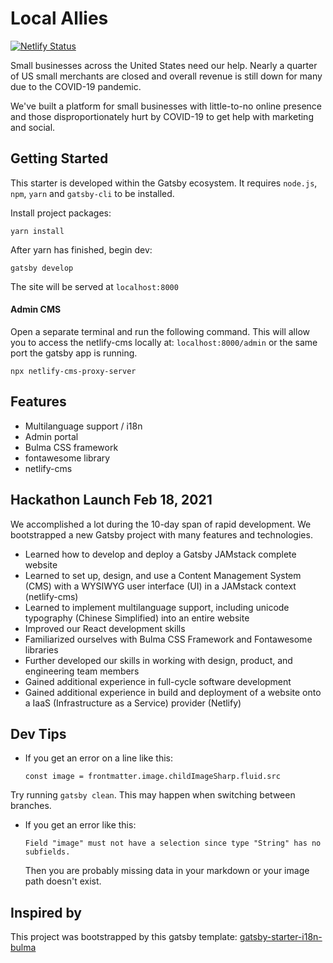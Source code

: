 # Local Allies

[![Netlify Status](https://api.netlify.com/api/v1/badges/d7f25446-66fd-49ed-9593-fd82da45067c/deploy-status)](https://app.netlify.com/sites/savesmb/deploys)

Small businesses across the United States need our help. Nearly a quarter of US small merchants are closed and overall revenue is still down for many due to the COVID-19 pandemic.

We've built a platform for small businesses with little-to-no online presence and those disproportionately hurt by COVID-19 to get help with marketing and social.

## Getting Started

This starter is developed within the Gatsby ecosystem. It requires `node.js`, `npm`, `yarn` and `gatsby-cli` to be installed.

Install project packages:

```
yarn install
```

After yarn has finished, begin dev:

```
gatsby develop
```

The site will be served at `localhost:8000`

#### Admin CMS

Open a separate terminal and run the following command. This will allow you to access the netlify-cms locally at: `localhost:8000/admin` or the same port the gatsby app is running.

```
npx netlify-cms-proxy-server
```

## Features

- Multilanguage support / i18n
- Admin portal
- Bulma CSS framework
- fontawesome library
- netlify-cms

## Hackathon Launch Feb 18, 2021

We accomplished a lot during the 10-day span of rapid development. We bootstrapped a new Gatsby project with many features and technologies.

- Learned how to develop and deploy a Gatsby JAMstack complete website
- Learned to set up, design, and use a Content Management System (CMS) with a WYSIWYG user interface (UI) in a JAMstack context (netlify-cms)
- Learned to implement multilanguage support, including unicode typography (Chinese Simplified) into an entire website
- Improved our React development skills
- Familiarized ourselves with Bulma CSS Framework and Fontawesome libraries
- Further developed our skills in working with design, product, and engineering team members
- Gained additional experience in full-cycle software development
- Gained additional experience in build and deployment of a website onto a IaaS (Infrastructure as a Service) provider (Netlify)

## Dev Tips

- If you get an error on a line like this:

  `const image = frontmatter.image.childImageSharp.fluid.src`

Try running `gatsby clean`. This may happen when switching between branches.

- If you get an error like this:

  `Field "image" must not have a selection since type "String" has no subfields.`

  Then you are probably missing data in your markdown or your image path doesn't exist.

## Inspired by

This project was bootstrapped by this gatsby template: [gatsby-starter-i18n-bulma](https://github.com/kalwalt/gatsby-starter-i18n-bulma)
